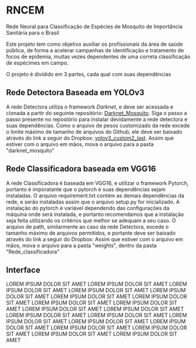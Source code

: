 # RNCEM
Rede Neural para Classificação de Espécies de Mosquito de Importância Sanitária para o Brasil

Este projeto tem como objetivo auxiliar os profissionais da área de saúde pública, de forma a acelerar campanhas de identificação e tratamento de focos de epidemia, muitas vezes dependentes de uma correta classificação de espécimes em campo.

O projeto é dividido em 3 partes, cada qual com suas dependências
## Rede Detectora Baseada em YOLOv3 
A rede Detectora utiliza o framework *Darknet*, e deve ser acessada e clonada a partir do seguinte repositório: [Darknet_Mosquito](https://github.com/LucasEmerencio/darknet_mosquito).
Siga o passo a passo presente no repostório para instalar devidamente a rede detectora e suas dependências.
Como o arquivo de pesos customizado da rede excede o limite máximo de tamanho de arquivos do Github, ele deve ser baixado através do link a seguir do Dropbox: [yolov3_custom2_last](https://github.com/LucasEmerencio/darknet_mosquito).
Assim que estiver com o arquivo em mãos, mova o arquivo para a pasta "darknet_mosquito"

## Rede Classificadora baseada em VGG16
A rede Classificadora é baseada em VGG16, e utilizar o framework Pytorch, portanto é imporatante que o pytorch e suas dependências sejam instaladas. O arquivo requirement.txt contém as demais dependências da rede, e serão instaladas assim que o arquivo setup.py for inicializado. A instalação do pytorch é variável dependendo das configurações da máquina onde será instalada, e portanto recomendamos que a instalação seja feita utilizando os critérios que melhor se adequam a seu caso.
O arquivo de path, similarmente ao caso da rede Detectora, excede o tamanho máximo de arquivos permitidos, e portante deve ser baixado através do link a seguir do Dropbox: []()
Assim que estiver com o arquivo em mãos, mova o arquivo para a pasta "weights", dentro da pasta "Rede_classificadora"

## Interface
LOREM IPSUM DOLOR SIT AMET LOREM IPSUM DOLOR SIT AMET LOREM IPSUM DOLOR SIT AMET LOREM IPSUM DOLOR SIT AMET LOREM IPSUM DOLOR SIT AMET LOREM IPSUM DOLOR SIT AMET LOREM IPSUM DOLOR SIT AMET LOREM IPSUM DOLOR SIT AMET LOREM IPSUM DOLOR SIT AMET LOREM IPSUM DOLOR SIT AMET LOREM IPSUM DOLOR SIT AMET LOREM IPSUM DOLOR SIT AMET LOREM IPSUM DOLOR SIT AMET LOREM IPSUM DOLOR SIT AMET LOREM IPSUM DOLOR SIT AMET LOREM IPSUM DOLOR SIT AMET LOREM IPSUM DOLOR SIT AMET LOREM IPSUM DOLOR SIT AMET LOREM IPSUM DOLOR SIT AMET LOREM IPSUM DOLOR SIT AMET 


